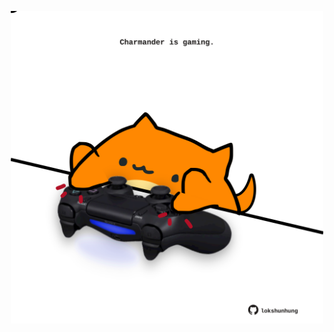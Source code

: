 <!-- built at 23/04/2024, 18:00:55 UTC -->
<p align="center">
  <img width="500" height="500" src="./ReadmeImage.svg">
</p>
